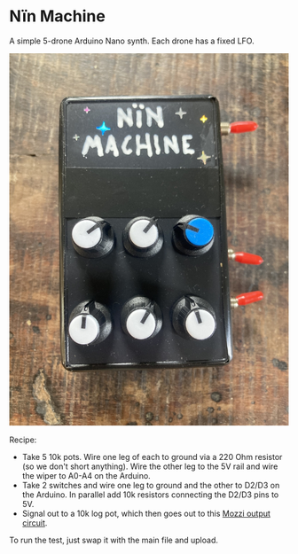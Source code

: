 # Nïn Machine

A simple 5-drone Arduino Nano synth. Each drone has a fixed LFO.

![Image of the box](IMG_0324.jpeg)

Recipe:
- Take 5 10k pots. Wire one leg of each to ground via a 220 Ohm resistor (so we don't short anything).
  Wire the other leg to the 5V rail and wire the wiper to A0-A4 on the Arduino.
- Take 2 switches and wire one leg to ground and the other to D2/D3 on the Arduino. In parallel add
  10k resistors connecting the D2/D3 pins to 5V.
- Signal out to a 10k log pot, which then goes out to this
  [Mozzi output circuit](https://diyelectromusic.com/2020/09/17/mozzi-output-circuit-part-2/).

To run the test, just swap it with the main file and upload.